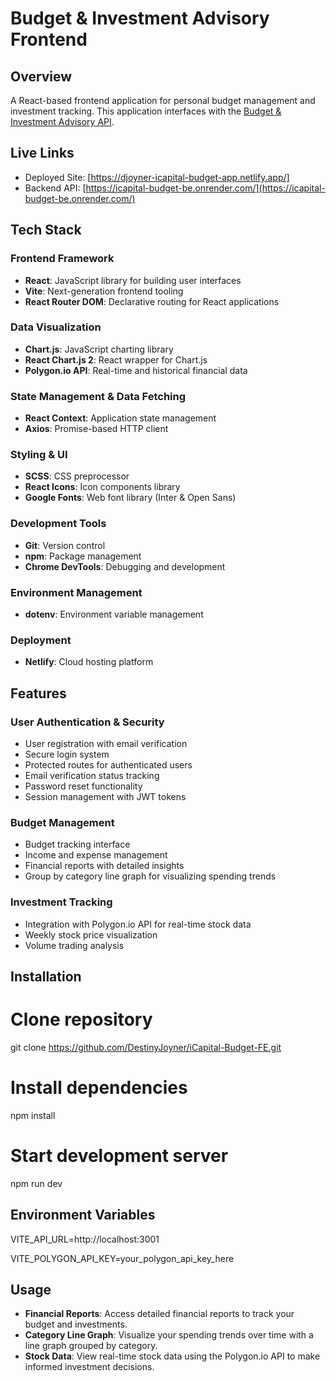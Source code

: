 # Budget & Investment Advisory Frontend

## Overview
A React-based frontend application for personal budget management and investment tracking. This application interfaces with the [Budget & Investment Advisory API](https://icapital-budget-be.onrender.com/).

## Live Links
- Deployed Site: [https://djoyner-icapital-budget-app.netlify.app/]
- Backend API: [https://icapital-budget-be.onrender.com/](https://icapital-budget-be.onrender.com/)

## Tech Stack
### Frontend Framework
- **React**: JavaScript library for building user interfaces
- **Vite**: Next-generation frontend tooling
- **React Router DOM**: Declarative routing for React applications

### Data Visualization
- **Chart.js**: JavaScript charting library
- **React Chart.js 2**: React wrapper for Chart.js
- **Polygon.io API**: Real-time and historical financial data

### State Management & Data Fetching
- **React Context**: Application state management
- **Axios**: Promise-based HTTP client

### Styling & UI
- **SCSS**: CSS preprocessor
- **React Icons**: Icon components library
- **Google Fonts**: Web font library (Inter & Open Sans)

### Development Tools
- **Git**: Version control
- **npm**: Package management
- **Chrome DevTools**: Debugging and development

### Environment Management
- **dotenv**: Environment variable management

### Deployment
- **Netlify**: Cloud hosting platform

## Features

### User Authentication & Security
- User registration with email verification
- Secure login system
- Protected routes for authenticated users
- Email verification status tracking
- Password reset functionality
- Session management with JWT tokens

### Budget Management
- Budget tracking interface
- Income and expense management
- Financial reports with detailed insights
- Group by category line graph for visualizing spending trends

### Investment Tracking
- Integration with Polygon.io API for real-time stock data
- Weekly stock price visualization
- Volume trading analysis

## Installation

# Clone repository
git clone https://github.com/DestinyJoyner/iCapital-Budget-FE.git

# Install dependencies
npm install

# Start development server
npm run dev

## Environment Variables
VITE_API_URL=http://localhost:3001

VITE_POLYGON_API_KEY=your_polygon_api_key_here

## Usage
- **Financial Reports**: Access detailed financial reports to track your budget and investments.
- **Category Line Graph**: Visualize your spending trends over time with a line graph grouped by category.
- **Stock Data**: View real-time stock data using the Polygon.io API to make informed investment decisions.
